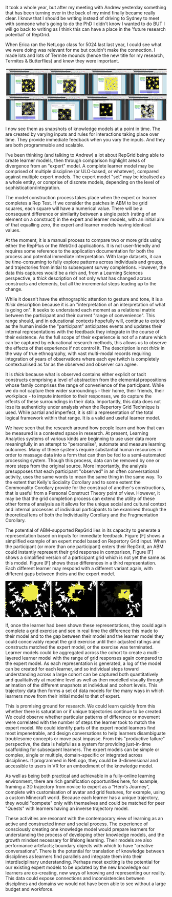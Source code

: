 It took a whole year, but after my meeting with Andrew yesterday something that has been turning over in the back of my mind finally became really clear. I know that I should be writing instead of driving to Sydney to meet with someone who's going to do the PhD I didn't know I wanted to do BUT I will go back to writing as I think this can have a place in the 'future research potential' of RepGrid.

When Erica ran the NetLogo class for 5024 last last year, I could see what we were doing was relevant for me but couldn't make the connection. I made lots and lots of Termite mounds (hence the new title for my research, Termites & Butterflies) and knew they were important.

![](assets/800-potential-a1d77740.png)

I now see them as snapshots of knowledge models at a point in time. The are created by varying inputs and rules for interactions taking place over time. They provide immediate feedback when you vary the inputs. And they are both programmable and scalable.

I've been thinking (and talking to Andrew) a lot  about RepGrid being able to create learner models, then through comparison highlight areas of divergence from an "expert" model. A complete learner model may be comprised of multiple discipline (or ULO-based, or whatever), compared against multiple expert models. The expert model "set" may be idealised as a whole entity, or comprise of discrete models, depending on the level of sophistication/integration.

The model construction process takes place when the expert or learner completes a Rep Test. If we consider the patches in ABM to be grid squares, each square will have a numerical value. There will be a consequent difference or similarity between a single patch (rating of an element on a construct) in the expert and learner models, with an initial aim of that equalling zero, the expert and learner models having identical values.

At the moment, it is a manual process to compare two or more grids using either the RepPlus or the WebGrid applications. It is not user-friendly and requires some reference to the application documentation for both the process and potential immediate interpretation. With large datasets, it can be time-consuming to fully explore patterns across individuals and groups, and trajectories from initial to subsequent survey completions. However, the data this captures would be a rich and, from a Learning Sciences perspective, a _thick_ description of not only what has changed across constructs and elements, but all the incremental steps leading up to the change.  

While it doesn't have the ethnographic attention to gesture and tone, it is a _thick_ description because it is an "interpretation of an interpretation of what is going on". It seeks to understand each moment as a relational matrix between the participant and their current "range of convenience". This range should, and in educational contexts hopefully will, continue to extend as the human inside the "participant" anticipates events and updates their internal representations with the feedback they integrate in the course of their existence. As the full scope of their experience is not of a nature which can be captured by educational research methods, this allows us to observe the effects of that experience if not control it. The description is not _thick_ in the way of true ethnography, with vast multi-modal records requiring integration of years of observations where each eye twitch is completely contextualised as far as the observed and observer can agree.

It is _thick_ because what is observed contains either explicit or tacit constructs comprising a level of abstraction from the elemental propositions whose family comprises the range of convenience of the participant. While we do not capture their wider surroundings - their home, their friends, their workplace - to impute intention to their responses, we do capture the effects of these surroundings in their data. Importantly, this data does not lose its authenticity under analysis when the Repertory Grid Technique is used. While partial and imperfect, it is still a representation of the total logical framework within that range. It is a valid and useful learner model.

We have seen that the research around how people learn and how that can be measured is a contested space in research. At present, Learning Analytics systems of various kinds are beginning to use user data more meaningfully in an attempt to "personalise", automate and measure learning outcomes. Many of these systems require substantial human resources in order to massage data into a form that can then be fed to a semi-automated processing system. Though this process, data can be removed by one or more steps from the original source. More importantly, the analysis presupposes that each participant "observed" in an often conversational activity, uses the same words to mean the same thing in the same way. To the extent that Kelly's Sociality Corollary and to some extent the Commonality Corollary provide for the construal of another's constructions, that is useful from a Personal Construct Theory point of view. However, it may be that the grid completion process can extend the utility of these other forms of analysis as it allows for the unique social and cultural context and internal processes of individual participants to be examined through the theoretical lens of both the Individuality Corollary and the Fragmentation Corollary.

The potential of ABM-supported RepGrid lies in its capacity to generate a representation based on inputs for immediate feedback. Figure [F] shows a simplified example of an expert model based on Repertory Grid input. When the participant (or more than one participant) enters their RepGrid, an ABM could instantly represent their grid response in comparison, Figure [F] shows a simplified version of a participant grid which is not yet the same as this model. Figure [F] shows those differences in a third representation. Each different learner may respond with a different variant again, with different gaps between theirs and the expert model.

![](assets/800-potential-2e749783.png)
![](assets/800-potential-24c4d1fb.png)
![](assets/800-potential-4f33add6.png)

If, once the learner had been shown these representations, they could again complete a grid exercise and see in real time the difference this made to their model and to the gap between their model and the learner model they could conceivably repeat the grid exercise until their adjusted ratings and constructs matched the expert model, or the exercise was terminated. Learner models could be aggregated across the cohort to create a multi-layered learner model with the range of grid responses again compared to the expert model. As each representation is generated, a log of the model can be created for each learner, and so individual steps toward understanding across a large cohort can be captured both quantitatively and qualitatively at machine level as well as then modelled visually through animation of the different snapshots at individual and cohort levels. This trajectory data then forms a set of data models for the many ways in which learners move from their initial model to that of expert.

This is promising ground for research. We could learn quickly from this whether there is saturation or if unique trajectories continue to be created. We could observe whether particular patterns of difference or movement were correlated with the number of steps the learner took to match the expert model. We could identify parts of the expert model learners find most impenetrable, and design conversations to help learners disambiguate troublesome concepts or move past impasse. From this "productive failure" perspective, the data is helpful as a system for providing just-in-time scaffolding for subsequent learners. The expert models can be simple or complex, single or multiple, domain-specific or integrated across disciplines. If programmed in NetLogo, they could be 3-dimensional and accessible to users in VR for an embodiment of the knowledge model.

As well as being both practical and achievable in a fully-online learning environment, there are rich gamification opportunities here, for example, framing a 3D trajectory from novice to expert as a "Hero's Journey", complete with customisation of avatar and grid features, for example, using a custom Minecraft world. Because each learner has a unique trajectory, they would "compete" only with themselves and could be matched for peer "Quests" with learners having an inverse trajectory model.

These activities are resonant with the contemporary view of learning as an active and constructed inner and social process. The experience of consciously creating one knowledge model would prepare learners for understanding the process of developing other knowledge models, and the growth mindset necessary for lifelong learning. Their models are also performance artefacts; boundary objects with which to have "creative conversations". There is the potential for translation of knowledge between disciplines as learners find parallels and integrate them into their interdisciplinary understanding. Perhaps most exciting is the potential for our existing expert models to be updated by the new knowledge our learners are co-creating, new ways of knowing and representing our reality. This data could expose connections and inconsistencies between disciplines and domains we would not have been able to see without a large budget and workforce.

